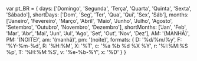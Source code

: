 var pt_BR = {
    days: ['Domingo', 'Segunda', 'Terça', 'Quarta', 'Quinta', 'Sexta', 'Sábado'],
    shortDays: ['Dom', 'Seg', 'Ter', 'Qua', 'Qui', 'Sex', 'Sáb'],
    months: ['Janeiro', 'Fevereiro', 'Março', 'Abril', 'Maio', 'Junho', 'Julho', 'Agosto', 'Setembro', 'Outubro', 'Novembro', 'Dezembro'],
    shortMonths: ['Jan', 'Feb', 'Mar', 'Abr', 'Mai', 'Jun', 'Jul', 'Ago', 'Set', 'Out', 'Nov', 'Dez'],
    AM: '(MANHÃ)',
    PM: '(NOITE)',
    am: '(manhã)',
    pm: '(noite)',
    formats: {
        D: '%d/%m/%y',
        F: '%Y-%m-%d',
        R: '%H:%M',
        X: '%T',
        c: '%a %b %d %X %Y',
        r: '%I:%M:%S %p',
        T: '%H:%M:%S',
        v: '%e-%b-%Y',
        x: '%D'
    }
}